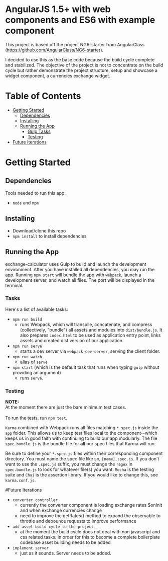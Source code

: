 # AngularJS 1.5+ with web components and ES6 with example component

This project is based off the project NG6-starter from AngularClass (https://github.com/AngularClass/NG6-starter).

I decided to use this as the base code because the build cycle complete and stabilized. The objective of the project is
not to concentrate on the build cycle but rather demonstrate the project structure, setup and showcase a widget component, a currencies exchange widget.

# Table of Contents
* [Getting Started](#getting-started)
    * [Dependencies](#dependencies)
    * [Installing](#installing)
    * [Running the App](#running-the-app)
        * [Gulp Tasks](#gulp-tasks)
        * [Testing](#testing)
* [Future Iterations](#future-iterations)

# Getting Started
## Dependencies
Tools needed to run this app:
* `node` and `npm`

## Installing
* Download/clone this repo
* `npm install` to install dependencies

## Running the App
exchange-calculator uses Gulp to build and launch the development environment. After you have installed all dependencies, you may run the app. Running `npm start` will bundle the app with `webpack`, launch a development server, and watch all files. The port will be displayed in the terminal.
 
### Tasks
Here's a list of available tasks:
* `npm run build`
  * runs Webpack, which will transpile, concatenate, and compress (collectively, "bundle") all assets and modules into `dist/bundle.js`. It also prepares `index.html` to be used as application entry point, links assets and created dist version of our application.
* `npm run serve`
  * starts a dev server via `webpack-dev-server`, serving the client folder.
* `npm run watch`
  * alias of `serve`
* `npm start` (which is the default task that runs when typing `gulp` without providing an argument)
  * runs `serve`.
  
### Testing
**NOTE:**<br/>
At the moment there are just the bare minimum test cases.<br/><br/>
To run the tests, run `npm test`.

`Karma` combined with Webpack runs all files matching `*.spec.js` inside the `app` folder. This allows us to keep test files local to the component--which keeps us in good faith with continuing to build our app modularly. The file `spec.bundle.js` is the bundle file for **all** our spec files that Karma will run.

Be sure to define your `*.spec.js` files within their corresponding component directory. You must name the spec file like so, `[name].spec.js`. If you don't want to use the `.spec.js` suffix, you must change the `regex` in `spec.bundle.js` to look for whatever file(s) you want.
`Mocha` is the testing suite and `Chai` is the assertion library. If you would like to change this, see `karma.conf.js`.

#Future Iterations
* `converter.controller`
    * currently the converter component is loading exchange rates $onInit and when exchange currencies change
    * need to improve the getRates() method to expand the observable to throttle and debounce requests to improve
    performance
* `add asset build cycle to the project`
    * at the moment the build cycle does not deal with non javascript and css related tasks. In order for this to become
    a complete boilerplate codebase asset building needs to be added
* `implement server`
    * just as it sounds. Server needs to be added.
